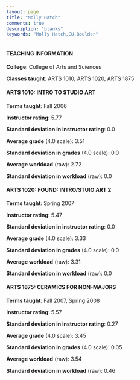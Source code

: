 ```yaml
---
layout: page
title: "Molly Hatch" 
comments: true
description: "blanks"
keywords: "Molly Hatch,CU,Boulder"
---
```

<head>
<script src="https://ajax.googleapis.com/ajax/libs/jquery/2.1.3/jquery.min.js"></script>
<script src="https://dl.dropboxusercontent.com/s/pc42nxpaw1ea4o9/highcharts.js?dl=0"></script>
<!-- <script src="../assets/js/highcharts.js"></script> -->
<style type="text/css">@font-face {
	font-family: "Bebas Neue";
	src: url(https://www.filehosting.org/file/details/544349/BebasNeue Regular.otf) format("opentype");
	}
	h1.Bebas { 
		font-family: "Bebas Neue", Verdana, Tahoma;
	}
</style>
</head>
	   
#### TEACHING INFORMATION

**College**: College of Arts and Sciences

**Classes taught**: ARTS 1010, ARTS 1020, ARTS 1875

#### ARTS 1010: INTRO TO STUDIO ART

**Terms taught**: Fall 2006

**Instructor rating**: 5.77

**Standard deviation in instructor rating**: 0.0

**Average grade** (4.0 scale): 3.51

**Standard deviation in grades** (4.0 scale): 0.0

**Average workload** (raw): 2.72

**Standard deviation in workload** (raw): 0.0

#### ARTS 1020: FOUND: INTRO/STUIO ART 2

**Terms taught**: Spring 2007

**Instructor rating**: 5.47

**Standard deviation in instructor rating**: 0.0

**Average grade** (4.0 scale): 3.33

**Standard deviation in grades** (4.0 scale): 0.0

**Average workload** (raw): 3.31

**Standard deviation in workload** (raw): 0.0

#### ARTS 1875: CERAMICS FOR NON-MAJORS

**Terms taught**: Fall 2007, Spring 2008

**Instructor rating**: 5.57

**Standard deviation in instructor rating**: 0.27

**Average grade** (4.0 scale): 3.45

**Standard deviation in grades** (4.0 scale): 0.05

**Average workload** (raw): 3.54

**Standard deviation in workload** (raw): 0.46

